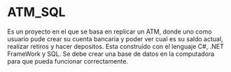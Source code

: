 # ATM_SQL
Es un proyecto en el que se basa en replicar un ATM, donde uno como usuario pude crear su cuenta bancaria y poder ver cual es su saldo actual, realizar retiros y hacer depositos. 
Esta construido con el lenguaje C#, .NET FrameWork y SQL. 
Se debe crear una base de datos en la computadora para que pueda funcionar correctamente. 
